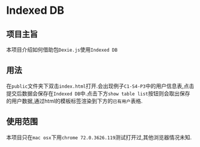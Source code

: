 # Indexed DB

## 项目主旨

本项目介绍如何借助包`Dexie.js`使用`Indexed DB`

## 用法

在`public`文件夹下双击`index.html`打开.会出现例子`C1-S4-P3`中的用户信息表,点击提交后数据会保存在`Indexed DB`中.点击下方`show table list`按钮则会取出保存的用户数据,通过html的模板标签渲染到下方的`已有用户`表格.

## 使用范围

本项目只在`mac osx`下用`chrome 72.0.3626.119`测试打开过,其他浏览器情况未知.